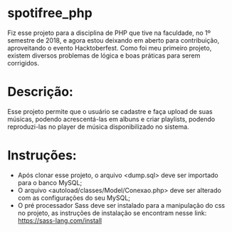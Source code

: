 # spotifree_php
Fiz esse projeto para a disciplina de PHP que tive na faculdade, no 1º semestre de 2018, e agora estou deixando em aberto para contribuição, aproveitando o evento Hacktoberfest.
Como foi meu primeiro projeto, existem diversos problemas de lógica e boas práticas para serem corrigidos.


# Descrição:
Esse projeto permite que o usuário se cadastre e faça upload de suas músicas, podendo acrescentá-las em albuns e criar playlists, podendo reproduzi-las no player de música disponibilizado no sistema.


# Instruções:
* Após clonar esse projeto, o arquivo <dump.sql> deve ser importado para o banco MySQL;
* O arquivo <autoload/classes/Model/Conexao.php> deve ser alterado com as configurações do seu MySQL;
* O pré processador Sass deve ser instalado para a manipulação do css no projeto, as instruções de instalação se encontram nesse link: https://sass-lang.com/install
